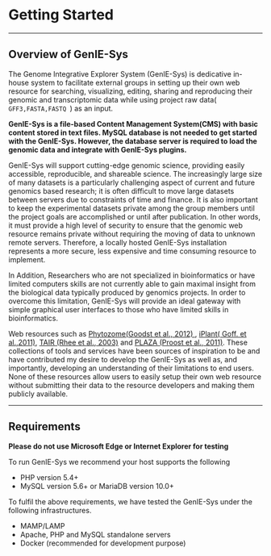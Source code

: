 
Getting Started
=============

------------
Overview of GenIE-Sys
------------

The Genome Integrative Explorer System (GenIE-Sys) is dedicative in-house system to facilitate external groups in setting up their own web resource for searching, visualizing, editing, sharing and reproducing their genomic and transcriptomic data while using project raw data( ```GFF3,FASTA,FASTQ ```) as an input.

**GenIE-Sys is a file-based Content Management System(CMS) with basic content stored in text files. MySQL database is not needed to get started with the GenIE-Sys. However, the database server is required to load the genomic data and integrate with GenIE-Sys plugins.**

GenIE-Sys will support cutting-edge genomic science, providing easily accessible, reproducible, and shareable science. The increasingly large size of many datasets is a particularly challenging aspect of current and future genomics based research; it is often difficult to move large datasets between servers due to constraints of time and finance. It is also important to keep the experimental datasets private among the group members until the project goals are accomplished or until after publication. In other words, it must provide a high level of security to ensure that the genomic web resource remains private without requiring the moving of data to unknown remote servers. Therefore, a locally hosted GenIE-Sys installation represents a more secure, less expensive and time consuming resource to implement.

In Addition, Researchers who are not specialized in bioinformatics or have limited computers skills are not currently able to gain maximal insight from the biological data typically produced by genomics projects. In order to overcome this limitation, GenIE-Sys will provide an ideal gateway with simple graphical user interfaces to those who have limited skills in bioinformatics.

Web resources such as <a target="_blank" href="http://www.ncbi.nlm.nih.gov/pmc/articles/PMC3245001/">Phytozome(Goodst et al., 2012) </a>, <a target="_blank"  href="http://www.ncbi.nlm.nih.gov/pmc/articles/PMC3355756/">iPlant( Goff. et al.,2011)</a>, <a  target="_blank" href="https://academic.oup.com/nar/article/31/1/224/2401365/The-Arabidopsis-Information-Resource-TAIR-a-model">TAIR (Rhee et al., 2003)</a> and <a target="_blank"  href="http://www.plantphysiol.org/content/158/2/590">PLAZA (Proost et al., 2011)</a>. These collections of tools and services have been sources of inspiration to be and have contributed my desire to develop the GenIE-Sys as well as, and importantly, developing an understanding of their limitations to end users. None of these resources allow users to easily setup their own web resource without submitting their data to the resource developers and making them publicly available.


------------------
Requirements
------------------

**Please do not use Microsoft Edge or Internet Explorer for testing**

To run GenIE-Sys we recommend your host supports the following

* PHP version 5.4+
* MySQL version 5.6+ or MariaDB version 10.0+

To fulfil the above requirements, we have tested the GenIE-Sys under the following infrastructures.
* MAMP/LAMP
* Apache, PHP and MySQL standalone servers
* Docker (recommended for development purpose)


